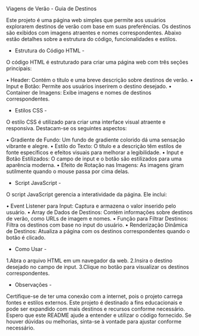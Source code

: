 Viagens de Verão - Guia de Destinos

Este projeto é uma página web simples que permite aos usuários explorarem destinos de verão com base em suas preferências. 
Os destinos são exibidos com imagens atraentes e nomes correspondentes. Abaixo estão detalhes sobre a estrutura do código, funcionalidades e estilos.

- Estrutura do Código HTML - 

O código HTML é estruturado para criar uma página web com três seções principais:

• Header: Contém o título e uma breve descrição sobre destinos de verão.
• Input e Botão: Permite aos usuários inserirem o destino desejado.
• Container de Imagens: Exibe imagens e nomes de destinos correspondentes.

- Estilos CSS - 

O estilo CSS é utilizado para criar uma interface visual atraente e responsiva. Destacam-se os seguintes aspectos:

• Gradiente de Fundo: Um fundo de gradiente colorido dá uma sensação vibrante e alegre.
• Estilo do Texto: O título e a descrição têm estilos de fonte específicos e efeitos visuais para melhorar a legibilidade.
• Input e Botão Estilizados: O campo de input e o botão são estilizados para uma aparência moderna.
• Efeito de Rotação nas Imagens: As imagens giram sutilmente quando o mouse passa por cima delas.

- Script JavaScript - 

O script JavaScript gerencia a interatividade da página. Ele inclui:

• Event Listener para Input: Captura e armazena o valor inserido pelo usuário.
• Array de Dados de Destinos: Contém informações sobre destinos de verão, como URLs de imagem e nomes.
• Função para Filtrar Destinos: Filtra os destinos com base no input do usuário.
• Renderização Dinâmica de Destinos: Atualiza a página com os destinos correspondentes quando o botão é clicado.

- Como Usar -

1.Abra o arquivo HTML em um navegador da web.
2.Insira o destino desejado no campo de input.
3.Clique no botão para visualizar os destinos correspondentes.

- Observações - 

Certifique-se de ter uma conexão com a internet, pois o projeto carrega fontes e estilos externos.
Este projeto é destinado a fins educacionais e pode ser expandido com mais destinos e recursos conforme necessário.
Espero que este README ajude a entender e utilizar o código fornecido. Se houver dúvidas ou melhorias, sinta-se à vontade para ajustar conforme necessário.